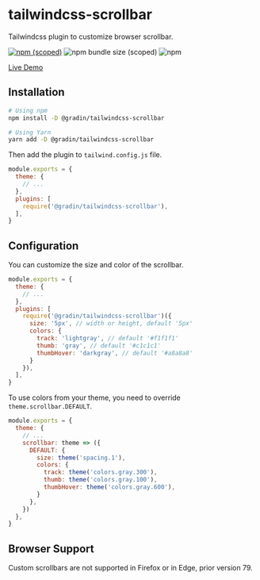 # tailwindcss-scrollbar

Tailwindcss plugin to customize browser scrollbar.

[![npm (scoped)](https://img.shields.io/npm/v/@gradin/tailwindcss-scrollbar)](https://www.npmjs.com/package/@gradin/tailwindcss-scrollbar)
![npm bundle size (scoped)](https://img.shields.io/bundlephobia/min/@gradin/tailwindcss-scrollbar)
![npm](https://img.shields.io/npm/dw/@gradin/tailwindcss-scrollbar)

[Live Demo](https://play.tailwindcss.com/2Mc2a5IbSY)

## Installation

```sh
# Using npm
npm install -D @gradin/tailwindcss-scrollbar

# Using Yarn
yarn add -D @gradin/tailwindcss-scrollbar
```

Then add the plugin to `tailwind.config.js` file.

```js
module.exports = {
  theme: {
    // ...
  },
  plugins: [
    require('@gradin/tailwindcss-scrollbar'),
  ],
}
```

## Configuration

You can customize the size and color of the scrollbar.

```js
module.exports = {
  theme: {
    // ...
  },
  plugins: [
    require('@gradin/tailwindcss-scrollbar')({
      size: '5px', // width or height, default '5px'
      colors: {
        track: 'lightgray', // default '#f1f1f1'
        thumb: 'gray', // default '#c1c1c1'
        thumbHover: 'darkgray', // default '#a8a8a8'
      }
    }),
  ],
}
```

To use colors from your theme, you need to override `theme.scrollbar.DEFAULT`.

```js
module.exports = {
  theme: {
    // ...
    scrollbar: theme => ({
      DEFAULT: {
        size: theme('spacing.1'),
        colors: {
          track: theme('colors.gray.300'),
          thumb: theme('colors.gray.100'),
          thumbHover: theme('colors.gray.600'),
        }
      },
    })
  },
}
```

## Browser Support

Custom scrollbars are not supported in Firefox or in Edge, prior version 79.